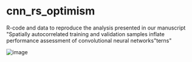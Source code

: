 # cnn_rs_optimism
R-code and data to reproduce the analysis presented in our manuscript "Spatially autocorrelated training and validation samples inflate performance assessment of convolutional neural networks"terns"

![image](https://user-images.githubusercontent.com/38572828/146595945-e6f98bae-b26a-49a7-81b2-22b59e9eddff.png)
